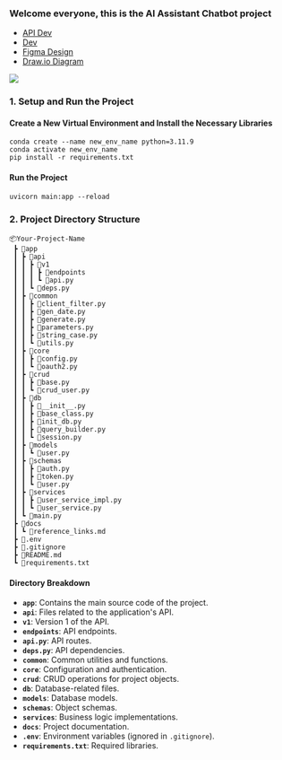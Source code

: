 ### Welcome everyone, this is the AI Assistant Chatbot project

- [API Dev](https://api-dev.allyai.ai/docs)
- [Dev](https://dev.allyai.ai)
- [Figma Design](https://www.figma.com/design/ZpLTgu1qznM5mBgNTSwVaq/Ally?node-id=1-7&t=FQRMLro39T8yl2Pv-1)
- [Draw.io Diagram](https://viewer.diagrams.net/?tags=%7B%7D&lightbox=1&highlight=0000ff&edit=_blank&layers=1&nav=1&title=ai-assistant-chatbot.drawio&page-id=xn4FJ4VGSueJmey7Tliw#Uhttps%3A%2F%2Fdrive.google.com%2Fuc%3Fid%3D1T_fpW3uLJJ9tbOGkZgb96otXP3eW1fNu%26export%3Ddownload)

<img src="./ally-v4.png" />

### 1. Setup and Run the Project

#### Create a New Virtual Environment and Install the Necessary Libraries

```terminal
conda create --name new_env_name python=3.11.9
conda activate new_env_name
pip install -r requirements.txt
```

#### Run the Project

```terminal
uvicorn main:app --reload
```

### 2. Project Directory Structure

```
📦Your-Project-Name
 ┣ 📂app
 ┃ ┣ 📂api
 ┃ ┃ ┣ 📂v1
 ┃ ┃ ┃ ┣ 📂endpoints
 ┃ ┃ ┃ ┗ 📜api.py
 ┃ ┃ ┗ 📜deps.py
 ┃ ┣ 📂common
 ┃ ┃ ┣ 📜client_filter.py
 ┃ ┃ ┣ 📜gen_date.py
 ┃ ┃ ┣ 📜generate.py
 ┃ ┃ ┣ 📜parameters.py
 ┃ ┃ ┣ 📜string_case.py
 ┃ ┃ ┗ 📜utils.py
 ┃ ┣ 📂core
 ┃ ┃ ┣ 📜config.py
 ┃ ┃ ┗ 📜oauth2.py
 ┃ ┣ 📂crud
 ┃ ┃ ┣ 📜base.py
 ┃ ┃ ┗ 📜crud_user.py
 ┃ ┣ 📂db
 ┃ ┃ ┣ 📜__init__.py
 ┃ ┃ ┣ 📜base_class.py
 ┃ ┃ ┣ 📜init_db.py
 ┃ ┃ ┣ 📜query_builder.py
 ┃ ┃ ┗ 📜session.py
 ┃ ┣ 📂models
 ┃ ┃ ┗ 📜user.py
 ┃ ┣ 📂schemas
 ┃ ┃ ┣ 📜auth.py
 ┃ ┃ ┣ 📜token.py
 ┃ ┃ ┗ 📜user.py
 ┃ ┣ 📂services
 ┃ ┃ ┣ 📜user_service_impl.py
 ┃ ┃ ┗ 📜user_service.py
 ┃ ┗ 📜main.py
 ┣ 📂docs
 ┃ ┗ 📜reference_links.md
 ┣ 📜.env
 ┣ 📜.gitignore
 ┣ 📜README.md
 ┗ 📜requirements.txt
```

#### Directory Breakdown

- **`app`**: Contains the main source code of the project.
- **`api`**: Files related to the application's API.
- **`v1`**: Version 1 of the API.
- **`endpoints`**: API endpoints.
- **`api.py`**: API routes.
- **`deps.py`**: API dependencies.
- **`common`**: Common utilities and functions.
- **`core`**: Configuration and authentication.
- **`crud`**: CRUD operations for project objects.
- **`db`**: Database-related files.
- **`models`**: Database models.
- **`schemas`**: Object schemas.
- **`services`**: Business logic implementations.
- **`docs`**: Project documentation.
- **`.env`**: Environment variables (ignored in `.gitignore`).
- **`requirements.txt`**: Required libraries.
